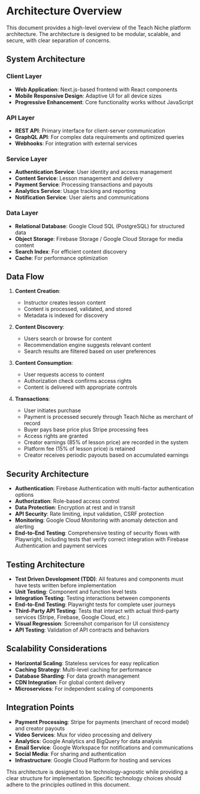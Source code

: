 # Architecture Overview

This document provides a high-level overview of the Teach Niche platform architecture. The architecture is designed to be modular, scalable, and secure, with clear separation of concerns.

## System Architecture

### Client Layer
- **Web Application**: Next.js-based frontend with React components
- **Mobile Responsive Design**: Adaptive UI for all device sizes
- **Progressive Enhancement**: Core functionality works without JavaScript

### API Layer
- **REST API**: Primary interface for client-server communication
- **GraphQL API**: For complex data requirements and optimized queries
- **Webhooks**: For integration with external services

### Service Layer
- **Authentication Service**: User identity and access management
- **Content Service**: Lesson management and delivery
- **Payment Service**: Processing transactions and payouts
- **Analytics Service**: Usage tracking and reporting
- **Notification Service**: User alerts and communications

### Data Layer
- **Relational Database**: Google Cloud SQL (PostgreSQL) for structured data
- **Object Storage**: Firebase Storage / Google Cloud Storage for media content
- **Search Index**: For efficient content discovery
- **Cache**: For performance optimization

## Data Flow

1. **Content Creation**:
   - Instructor creates lesson content
   - Content is processed, validated, and stored
   - Metadata is indexed for discovery

2. **Content Discovery**:
   - Users search or browse for content
   - Recommendation engine suggests relevant content
   - Search results are filtered based on user preferences

3. **Content Consumption**:
   - User requests access to content
   - Authorization check confirms access rights
   - Content is delivered with appropriate controls

4. **Transactions**:
   - User initiates purchase
   - Payment is processed securely through Teach Niche as merchant of record
   - Buyer pays base price plus Stripe processing fees
   - Access rights are granted
   - Creator earnings (85% of lesson price) are recorded in the system
   - Platform fee (15% of lesson price) is retained
   - Creator receives periodic payouts based on accumulated earnings

## Security Architecture

- **Authentication**: Firebase Authentication with multi-factor authentication options
- **Authorization**: Role-based access control
- **Data Protection**: Encryption at rest and in transit
- **API Security**: Rate limiting, input validation, CSRF protection
- **Monitoring**: Google Cloud Monitoring with anomaly detection and alerting
- **End-to-End Testing**: Comprehensive testing of security flows with Playwright, including tests that verify correct integration with Firebase Authentication and payment services

## Testing Architecture

- **Test Driven Development (TDD)**: All features and components must have tests written before implementation
- **Unit Testing**: Component and function level tests
- **Integration Testing**: Testing interactions between components
- **End-to-End Testing**: Playwright tests for complete user journeys
- **Third-Party API Testing**: Tests that interact with actual third-party services (Stripe, Firebase, Google Cloud, etc.)
- **Visual Regression**: Screenshot comparison for UI consistency
- **API Testing**: Validation of API contracts and behaviors

## Scalability Considerations

- **Horizontal Scaling**: Stateless services for easy replication
- **Caching Strategy**: Multi-level caching for performance
- **Database Sharding**: For data growth management
- **CDN Integration**: For global content delivery
- **Microservices**: For independent scaling of components

## Integration Points

- **Payment Processing**: Stripe for payments (merchant of record model) and creator payouts
- **Video Services**: Mux for video processing and delivery
- **Analytics**: Google Analytics and BigQuery for data analysis
- **Email Service**: Google Workspace for notifications and communications
- **Social Media**: For sharing and authentication
- **Infrastructure**: Google Cloud Platform for hosting and services

This architecture is designed to be technology-agnostic while providing a clear structure for implementation. Specific technology choices should adhere to the principles outlined in this document.
